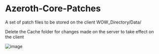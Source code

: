 # Azeroth-Core-Patches
A set of patch files to be stored on the client WOW_Directory/Data/

Delete the Cache folder for changes made on the server to take effect on the client

![image](https://user-images.githubusercontent.com/5217306/206147066-8c78be7f-7bfa-434b-98dc-21cf1a1c5979.png)
